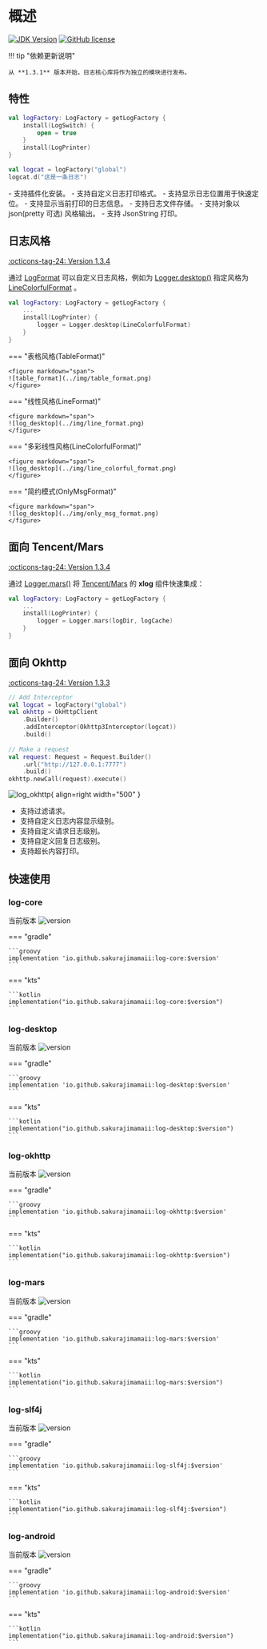 # 概述

[![JDK Version](https://img.shields.io/badge/jdk%20version-17-2300b894?style=flat)](https://img.shields.io/badge/jdk%20version-17-2300b894)
[![GitHub license](https://img.shields.io/badge/license-Apache%20License%202.0-blue.svg?style=flat)](https://www.apache.org/licenses/LICENSE-2.0)

!!! tip "依赖更新说明"

    从 **1.3.1** 版本开始，日志核心库将作为独立的模块进行发布。

## 特性

```kotlin
val logFactory: LogFactory = getLogFactory {
    install(LogSwitch) {
        open = true
    }
    install(LogPrinter)
}

val logcat = logFactory("global")
logcat.d("这是一条日志")
```

<div class="result" markdown>
- 支持插件化安装。
- 支持自定义日志打印格式。
- 支持显示日志位置用于快速定位。
- 支持显示当前打印的日志信息。
- 支持日志文件存储。
- 支持对象以 json(pretty 可选) 风格输出。
- 支持 JsonString 打印。
</div>

## 日志风格

[:octicons-tag-24: Version 1.3.4](https://sakurajimamaii.github.io/AVE-DOC/version/log-core/#134)

通过 [LogFormat](https://api.ave.entropy2020.cn/log/core/com.log.vastgui.core.base/-log-format/index.html) 可以自定义日志风格，例如为 [Logger.desktop()](https://api.ave.entropy2020.cn/log/desktop/com.log.vastgui.desktop/desktop.html) 指定风格为 [LineColorfulFormat](https://api.ave.entropy2020.cn/log/desktop/com.log.vastgui.desktop.format/-line-colorful-format/index.html) 。

```kotlin
val logFactory: LogFactory = getLogFactory {
    ...
    install(LogPrinter) {
        logger = Logger.desktop(LineColorfulFormat)
    }
}
```

<div class="result" markdown>

=== "表格风格(TableFormat)"
    
    <figure markdown="span">
    ![table_format](../img/table_format.png)
    </figure>

=== "线性风格(LineFormat)"

    <figure markdown="span">
    ![log_desktop](../img/line_format.png)
    </figure>

=== "多彩线性风格(LineColorfulFormat)"

    <figure markdown="span">
    ![log_desktop](../img/line_colorful_format.png)
    </figure>

=== "简约模式(OnlyMsgFormat)"

    <figure markdown="span">
    ![log_desktop](../img/only_msg_format.png)
    </figure>

</div>

## 面向 Tencent/Mars

[:octicons-tag-24: Version 1.3.4](https://sakurajimamaii.github.io/AVE-DOC/version/log-mars/#134)

通过 [Logger.mars()](https://api.ave.entropy2020.cn/log/mars/com.log.vastgui.mars/mars.html) 将 [Tencent/Mars](https://github.com/Tencent/mars) 的 **xlog** 组件快速集成： 

```kotlin
val logFactory: LogFactory = getLogFactory {
    ...
    install(LogPrinter) {
        logger = Logger.mars(logDir, logCache)
    }
}
```

## 面向 Okhttp

[:octicons-tag-24: Version 1.3.3](https://sakurajimamaii.github.io/AVE-DOC/version/log-okhttp/#133)

```kotlin
// Add Interceptor 
val logcat = logFactory("global") 
val okhttp = OkHttpClient
    .Builder()
    .addInterceptor(Okhttp3Interceptor(logcat))     
    .build()  
    
// Make a request 
val request: Request = Request.Builder()
    .url("http://127.0.0.1:7777")
    .build()
okhttp.newCall(request).execute()
```
<div class="result" markdown>

![log_okhttp](../img/okhttp.png){ align=right width="500" }

- 支持过滤请求。
- 支持自定义日志内容显示级别。
- 支持自定义请求日志级别。
- 支持自定义回复日志级别。
- 支持超长内容打印。

</div>

## 快速使用

### log-core

当前版本 ![version](https://img.shields.io/maven-central/v/io.github.sakurajimamaii/log-core)

=== "gradle"

    ```groovy
    implementation 'io.github.sakurajimamaii:log-core:$version'
    ```

=== "kts"

    ```kotlin
    implementation("io.github.sakurajimamaii:log-core:$version")
    ```

### log-desktop

当前版本 ![version](https://img.shields.io/maven-central/v/io.github.sakurajimamaii/log-desktop)

=== "gradle"

    ```groovy
    implementation 'io.github.sakurajimamaii:log-desktop:$version'
    ```

=== "kts"

    ```kotlin
    implementation("io.github.sakurajimamaii:log-desktop:$version")
    ```

### log-okhttp

当前版本 ![version](https://img.shields.io/maven-central/v/io.github.sakurajimamaii/log-okhttp)

=== "gradle"

    ```groovy
    implementation 'io.github.sakurajimamaii:log-okhttp:$version'
    ```

=== "kts"

    ```kotlin
    implementation("io.github.sakurajimamaii:log-okhttp:$version")
    ```

### log-mars

当前版本 ![version](https://img.shields.io/maven-central/v/io.github.sakurajimamaii/log-mars)

=== "gradle"

    ```groovy
    implementation 'io.github.sakurajimamaii:log-mars:$version'
    ```

=== "kts"

    ```kotlin
    implementation("io.github.sakurajimamaii:log-mars:$version")
    ```

### log-slf4j

当前版本 ![version](https://img.shields.io/maven-central/v/io.github.sakurajimamaii/log-slf4j)

=== "gradle"

    ```groovy
    implementation 'io.github.sakurajimamaii:log-slf4j:$version'
    ```

=== "kts"

    ```kotlin
    implementation("io.github.sakurajimamaii:log-slf4j:$version")
    ```

### log-android

当前版本 ![version](https://img.shields.io/maven-central/v/io.github.sakurajimamaii/log-android)

=== "gradle"

    ```groovy
    implementation 'io.github.sakurajimamaii:log-android:$version'
    ```

=== "kts"

    ```kotlin
    implementation("io.github.sakurajimamaii:log-android:$version")
    ```
